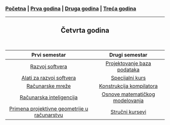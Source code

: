 ### [Početna](../README.md) | [Prva godina](/prva.md) | [Druga godina](/druga.md) | [Treća godina](/treca.md)

---

<h2 style="text-align: center;">Četvrta godina</h2>

<br>

| **Prvi semestar** | **Drugi semestar** |
|:---:|:---:|
| [Razvoj softvera](../courses/rs.md) | [Projektovanje baza podataka](../courses/projbp.md) |
| [Alati za razvoj softvera]((../courses/azrs.md)) | [Specijalni kurs](../courses/sk.md) |
| [Računarske mreže](../courses/rm.md) | [Konstrukcija kompilatora](../courses/kk.md) |
| [Računarska inteligencija](../courses/ri.md) | [Osnove matematičkog modelovanja](../courses/omm.md) |
| [Primena projektivne geometrije u računarstvu](../courses/ppgr.md) | [Stručni kursevi](../courses/strk.md) |
